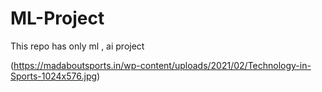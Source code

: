 # ML-Project
This repo has only ml , ai project 

(https://madaboutsports.in/wp-content/uploads/2021/02/Technology-in-Sports-1024x576.jpg)
